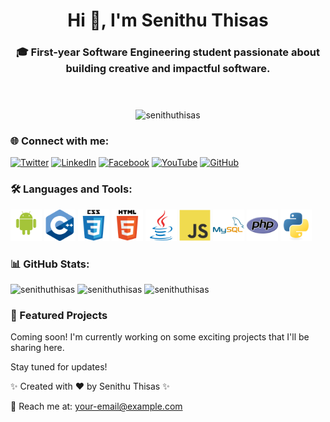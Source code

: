 <!DOCTYPE html>
<html lang="en">
<head>
    <meta charset="UTF-8">
    <meta name="viewport" content="width=device-width, initial-scale=1.0">
  <style>
  :root {
    --primary-color: #3498db;
    --secondary-color: #2ecc71;
    --dark-color: #2c3e50;
    --light-color: #ecf0f1;
    --accent-color: #e74c3c;
  }
  
  body {
    font-family: 'Segoe UI', Tahoma, Geneva, Verdana, sans-serif;
    line-height: 1.6;
    color: #333;
    max-width: 800px;
    margin: 0 auto;
    padding: 20px;
    background-color: #f9f9f9;
  }
  
  header {
    text-align: center;
    margin-bottom: 30px;
    padding: 20px;
    background: linear-gradient(135deg, var(--primary-color), var(--secondary-color));
    color: white;
    border-radius: 10px;
    box-shadow: 0 4px 6px rgba(0, 0, 0, 0.1);
  }
  
  h1 {
    margin: 0;
    font-size: 2.5rem;
    animation: fadeIn 1s ease-in;
  }
  
  h3 {
    margin: 10px 0 0;
    font-weight: 400;
    opacity: 0.9;
  }
  
  .section {
    background: white;
    padding: 20px;
    margin-bottom: 20px;
    border-radius: 8px;
    box-shadow: 0 2px 4px rgba(0, 0, 0, 0.05);
    transition: transform 0.3s ease;
  }
  
  .section:hover {
    transform: translateY(-5px);
    box-shadow: 0 6px 12px rgba(0, 0, 0, 0.1);
  }
  
  .social-links, .languages-icons {
    display: flex;
    justify-content: center;
    flex-wrap: wrap;
    gap: 15px;
  }
  
  .social-links a, .languages-icons a {
    transition: transform 0.3s ease;
  }
  
  .social-links a:hover, .languages-icons a:hover {
    transform: scale(1.2);
  }
  
  .stats-container {
    display: flex;
    flex-wrap: wrap;
    justify-content: space-between;
    gap: 20px;
  }
  
  .stats-container img {
    border-radius: 8px;
    box-shadow: 0 2px 4px rgba(0, 0, 0, 0.1);
    flex: 1;
    min-width: 300px;
  }
  
  .footer {
    text-align: center;
    margin-top: 30px;
    padding: 15px;
    color: #7f8c8d;
    font-size: 0.9rem;
  }
  
  @keyframes fadeIn {
    from { opacity: 0; transform: translateY(-20px); }
    to { opacity: 1; transform: translateY(0); }
  }
  
  /* Pulse animation for profile views */
  .pulse {
    animation: pulse 2s infinite;
    display: inline-block;
  }
  
  @keyframes pulse {
    0% { transform: scale(1); }
    50% { transform: scale(1.05); }
    100% { transform: scale(1); }
  }
  
  /* Responsive adjustments */
  @media (max-width: 600px) {
    h1 {
      font-size: 2rem;
    }
    
    .stats-container img {
      min-width: 100%;
    }
  }
</style>
    <title>Senithu Thisas | GitHub Profile</title>
</head>
<body>

<header>
    <h1>Hi 👋, I'm Senithu Thisas</h1>
    <h3>🎓 First-year Software Engineering student passionate about building creative and impactful software.</h3>
</header>

<div class="section">
    <p align="center"> 
        <span class="pulse">
            <img src="https://komarev.com/ghpvc/?username=senithuthisas&label=Profile%20views&color=0e75b6&style=flat" alt="senithuthisas" />
        </span>
    </p>
</div>

<div class="section">
    <h3>🌐 Connect with me:</h3>
    <p class="social-links">
        <a href="https://twitter.com/senithuthisas" target="blank"><img src="https://raw.githubusercontent.com/rahuldkjain/github-profile-readme-generator/master/src/images/icons/Social/twitter.svg" alt="Twitter" height="40" width="40" /></a>
        <a href="https://linkedin.com/in/senithu-ekenayake" target="blank"><img src="https://raw.githubusercontent.com/rahuldkjain/github-profile-readme-generator/master/src/images/icons/Social/linked-in-alt.svg" alt="LinkedIn" height="40" width="40" /></a>
        <a href="https://fb.com/senithu.ekenayake" target="blank"><img src="https://raw.githubusercontent.com/rahuldkjain/github-profile-readme-generator/master/src/images/icons/Social/facebook.svg" alt="Facebook" height="40" width="40" /></a>
        <a href="https://www.youtube.com/c/senithu-thisas" target="blank"><img src="https://raw.githubusercontent.com/rahuldkjain/github-profile-readme-generator/master/src/images/icons/Social/youtube.svg" alt="YouTube" height="40" width="40" /></a>
        <a href="https://github.com/senithuthisas" target="blank"><img src="https://raw.githubusercontent.com/rahuldkjain/github-profile-readme-generator/master/src/images/icons/Social/github.svg" alt="GitHub" height="40" width="40" /></a>
    </p>
</div>

<div class="section">
    <h3>🛠️ Languages and Tools:</h3>
    <p class="languages-icons">
        <a href="https://developer.android.com" target="_blank"><img src="https://raw.githubusercontent.com/devicons/devicon/master/icons/android/android-original-wordmark.svg" alt="android" width="50" height="50" /></a>
        <a href="https://www.w3schools.com/cpp/" target="_blank"><img src="https://raw.githubusercontent.com/devicons/devicon/master/icons/cplusplus/cplusplus-original.svg" alt="cplusplus" width="50" height="50" /></a>
        <a href="https://www.w3schools.com/css/" target="_blank"><img src="https://raw.githubusercontent.com/devicons/devicon/master/icons/css3/css3-original-wordmark.svg" alt="css3" width="50" height="50" /></a>
        <a href="https://www.w3.org/html/" target="_blank"><img src="https://raw.githubusercontent.com/devicons/devicon/master/icons/html5/html5-original-wordmark.svg" alt="html5" width="50" height="50" /></a>
        <a href="https://www.java.com" target="_blank"><img src="https://raw.githubusercontent.com/devicons/devicon/master/icons/java/java-original.svg" alt="java" width="50" height="50" /></a>
        <a href="https://developer.mozilla.org/en-US/docs/Web/JavaScript" target="_blank"><img src="https://raw.githubusercontent.com/devicons/devicon/master/icons/javascript/javascript-original.svg" alt="javascript" width="50" height="50" /></a>
        <a href="https://www.mysql.com/" target="_blank"><img src="https://raw.githubusercontent.com/devicons/devicon/master/icons/mysql/mysql-original-wordmark.svg" alt="mysql" width="50" height="50" /></a>
        <a href="https://www.php.net" target="_blank"><img src="https://raw.githubusercontent.com/devicons/devicon/master/icons/php/php-original.svg" alt="php" width="50" height="50" /></a>
        <a href="https://www.python.org" target="_blank"><img src="https://raw.githubusercontent.com/devicons/devicon/master/icons/python/python-original.svg" alt="python" width="50" height="50" /></a>
    </p>
</div>

<div class="section">
    <h3>📊 GitHub Stats:</h3>
    <div class="stats-container">
        <img src="https://github-readme-stats.vercel.app/api?username=senithuthisas&show_icons=true&theme=default&hide_border=true&count_private=true" alt="senithuthisas" />
        <img src="https://github-readme-stats.vercel.app/api/top-langs/?username=senithuthisas&layout=compact&theme=default&hide_border=true" alt="senithuthisas" />
        <img src="https://github-readme-streak-stats.herokuapp.com/?user=senithuthisas&theme=default&hide_border=true" alt="senithuthisas" />
    </div>
</div>

<div class="section">
    <h3>🌟 Featured Projects</h3>
    <p>Coming soon! I'm currently working on some exciting projects that I'll be sharing here.</p>
    <p>Stay tuned for updates!</p>
</div>

<footer class="footer">
    <p>✨ Created with ❤️ by Senithu Thisas ✨</p>
    <p>📧 Reach me at: <a href="mailto:your-email@example.com">your-email@example.com</a></p>
</footer>

</body>
</html>
